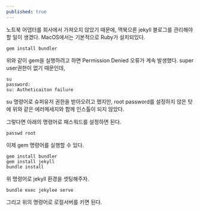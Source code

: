 ```yaml
---
published: true
---
```

노트북 어뎁터를 회사에서 가져오지 않았기 때문에, 맥북으론 jekyll 블로그를 관리해야 할 일이 생겼다.
MacOS에서는 기본적으로 Ruby가 설치되있다.
```shell
gem install bundler
```
위와 같이 gem을 실행하려고 하면 Permission Denied 오류가 계속 발생했다.
super user권한이 없기 때문인데,
```shell
su
password: 
su: Autheticaiton failure
```
su 명령어로 슈퍼유저 권한을 받아오려고 했지만, root password를 설정하지 않은 탓에 위와 같은 에러메세지와 함께 인스톨이 되지 않았다.

그렇다면 아래의 명령어로 패스워드를 설정하면 된다.
```shell
passwd root
```
이제 gem 명령어를 실행할 수 있다.
```shell
gem install bundler
gem install jekyll
bundle install
```
위 명령어로 jekyll 환경을 셋팅해주자.

```shell
bundle exec jekylee serve
```
그리고 위의 명령어로 로컬서버를 키면 된다.
